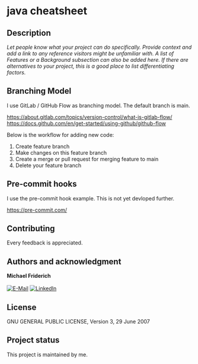 # java cheatsheet

## Description
*Let people know what your project can do specifically. Provide context and add a link to any reference visitors might be unfamiliar with. A list of Features or a Background subsection can also be added here. If there are alternatives to your project, this is a good place to list differentiating factors.*

## Branching Model
I use GitLab / GitHub Flow as branching model. The default branch is main. 

https://about.gitlab.com/topics/version-control/what-is-gitlab-flow/
https://docs.github.com/en/get-started/using-github/github-flow

Below is the workflow for adding new code:
1. Create feature branch
2. Make changes on this feature branch
3. Create a merge or pull request for merging feature to main
4. Delete your feature branch

## Pre-commit hooks
I use the pre-commit hook example. This is not yet devloped further.

https://pre-commit.com/

## Contributing
Every feedback is appreciated.

## Authors and acknowledgment
**Michael Friderich**<br>
<br>
[![E-Mail](https://img.shields.io/badge/-Mail-090909?style=for-the-badge&logo=protonmail&logoColor=007BB6)][mail]
[![LinkedIn](https://img.shields.io/badge/-LinkedIn-090909?style=for-the-badge&logo=linkedin&logoColor=007BB6)][linkedin]

[mail]: mailto:gitlab@frideri.ch
[linkedin]: https://www.linkedin.com/in/michael-friderich-b699a4140/?locale=en_US

## License
GNU GENERAL PUBLIC LICENSE, Version 3, 29 June 2007

## Project status
This project is maintained by me.


